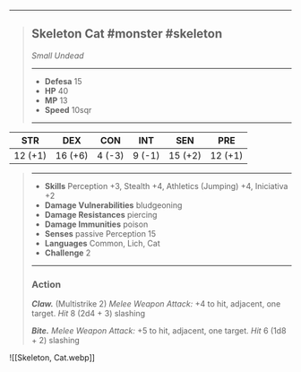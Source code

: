 ___
> ## Skeleton Cat #monster #skeleton
>*Small Undead*
> ___
> - **Defesa** 15
> - **HP** 40
> - **MP** 13
> - **Speed** 10sqr
>___
>
|  STR   |   DEX   |  CON   |   INT   |   SEN   |   PRE   |
|:------:|:-------:|:------:|:-------:|:-------:|:-------:|
| 12 (+1) | 16 (+6) | 4 (-3) | 9 (-1)  | 15 (+2) | 12 (+1) | 
>___
> - **Skills** Perception +3, Stealth +4, Athletics (Jumping) +4, Iniciativa +2
> - **Damage Vulnerabilities** bludgeoning
> - **Damage Resistances** piercing
> - **Damage Immunities** poison
> - **Senses** passive Perception 15
> - **Languages** Common, Lich, Cat
> - **Challenge** 2
> ___
> ### Action
> 
> ***Claw.*** (Multistrike 2) *Melee Weapon Attack:* +4 to hit, adjacent, one target. *Hit* 8 (2d4 + 3) slashing
>
> ***Bite.*** *Melee Weapon Attack:* +5 to hit, adjacent, one target. *Hit* 6 (1d8 + 2) slashing

![[Skeleton, Cat.webp]]